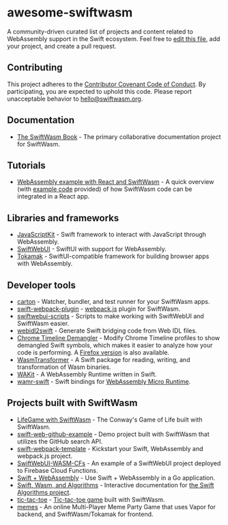 # awesome-swiftwasm

A community-driven curated list of projects and content related to WebAssembly support in the Swift ecosystem. Feel free to [edit this file](https://github.com/swiftwasm/awesome-swiftwasm/edit/main/README.md), add your project, and create a pull request.

## Contributing

This project adheres to the [Contributor Covenant Code of
Conduct](https://github.com/swiftwasm/awesome-swiftwasm/blob/main/CODE_OF_CONDUCT.md).
By participating, you are expected to uphold this code. Please report
unacceptable behavior to hello@swiftwasm.org.

## Documentation

* [The SwiftWasm Book](https://swiftwasm.github.io/swiftwasm-book) - The primary collaborative documentation project for SwiftWasm.

## Tutorials

* [WebAssembly example with React and SwiftWasm](https://expressflow.com/blog/posts/webassembly-example-with-react-and-swiftwasm) - A quick overview (with [example code](https://github.com/expressflow/webassembly-example-react) provided) of how SwiftWasm code can be integrated in a React app.

## Libraries and frameworks

* [JavaScriptKit](https://github.com/kateinoigakukun/JavaScriptKit/) - Swift framework to interact with JavaScript through WebAssembly.
* [SwiftWebUI](https://github.com/carson-katri/SwiftWebUI) - SwiftUI with support for WebAssembly.
* [Tokamak](https://github.com/swiftwasm/Tokamak) - SwiftUI-compatible framework for building browser apps with WebAssembly.

## Developer tools

* [carton](https://github.com/swiftwasm/carton) - Watcher, bundler, and test runner for your SwiftWasm apps.
* [swift-webpack-plugin](https://github.com/swiftwasm/swift-webpack-plugin) - [webpack.js](https://webpack.js.org/) plugin for SwiftWasm.
* [swiftwebui-scripts](https://github.com/carson-katri/swiftwebui-scripts) - Scripts to make working with SwiftWebUI and SwiftWasm easier.
* [webidl2swift](https://github.com/Apodini/webidl2swift) - Generate Swift bridging code from Web IDL files.
* [Chrome Timeline Demangler](https://observablehq.com/d/0f532c6afb81f2d8) - Modify Chrome Timeline profiles to show demangled Swift symbols, which makes it easier to analyze how your code is performing. A [Firefox version](https://observablehq.com/d/1ab06632b2f63dc3) is also available.
* [WasmTransformer](https://github.com/swiftwasm/WasmTransformer) - A Swift package for reading, writing, and transformation of Wasm binaries.
* [WAKit](https://github.com/akkyie/WAKit) - A WebAssembly Runtime written in Swift. 
* [wamr-swift](https://github.com/swiftwasm/wamr-swift/) - Swift bindings for [WebAssembly Micro Runtime](https://github.com/bytecodealliance/wasm-micro-runtime).

## Projects built with SwiftWasm

* [LifeGame with SwiftWasm](https://github.com/kateinoigakukun/life-game-with-swiftwasm) - The Conway's Game of Life built with SwiftWasm.
* [swift-web-github-example](https://github.com/swiftwasm/swift-web-github-example) - Demo project built with SwiftWasm that utilizes the GitHub search API.
* [swift-webpack-template](https://github.com/swiftwasm/swift-webpack-template) - Kickstart your Swift, WebAssembly and webpack.js project.
* [SwiftWebUI-WASM-CFs](https://github.com/1amageek/SwiftWebUI-WASM-CFs) - An example of a SwiftWebUI project deployed to Firebase Cloud Functions.
* [Swift + WebAssembly](https://github.com/hassan-shahbazi/swiftwasm-go) - Use Swift + WebAssembly in a Go application. 
* [Swift, Wasm, and Algorithms](https://github.com/johngarrett/swal-wasm) - Interactive documentation for [the Swift Algorithms project](https://github.com/apple/swift-algorithms).
* [tic-tac-toe](https://github.com/johngarrett/tic-tac-toe) - [Tic-tac-toe game](https://garrepi.dev/tic-tac-toe/) built with SwiftWasm.
* [memes](https://github.com/nerdsupremacist/memes) - An online Multi-Player Meme Party Game that uses Vapor for backend, and SwiftWasm/Tokamak for frontend.
